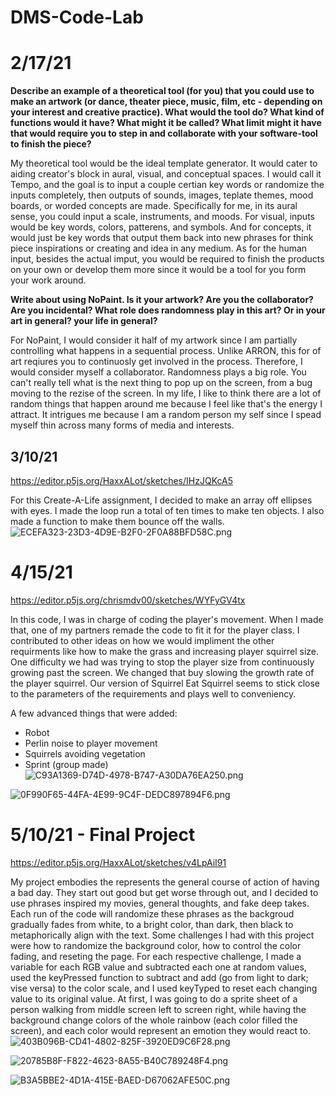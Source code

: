 # DMS-Code-Lab
# 2/17/21

**Describe an example of a theoretical tool (for you) that you could use to make an artwork (or dance, theater piece, music, film, etc - depending on your interest and creative practice). What would the tool do? What kind of functions would it have? What might it be called? What limit might it have that would require you to step in and collaborate with your software-tool to finish the piece?**

My theoretical tool would be the ideal template generator. It would cater to aiding creator's block in aural, visual, and conceptual spaces. I would call it Tempo, and the goal is to input a couple certian key words or randomize the inputs completely, then outputs of sounds, images, teplate themes, mood boards, or worded concepts are made. Specifically for me, in its aural sense, you could input a scale, instruments, and moods. For visual, inputs would be key words, colors, patterens, and symbols. And for concepts, it would just be key words that output them back into new phrases for think piece inspirations or creating and idea in any medium. As for the human input, besides the actual imput, you would be required to finish the products on your own or develop them more since it would be a tool for you form your work around.

**Write about using NoPaint. Is it your artwork? Are you the collaborator? Are you incidental? What role does randomness play in this art? Or in your art in general? your life in general?**

For NoPaint, I would consider it half of my artwork since I am partially controlling what happens in a sequential process. Unlike ARRON, this for of art reqiures you to continuosly get involved in the process. Therefore, I would consider myself a collaborator. Randomness plays a big role. You can't really tell what is the next thing to pop up on the screen, from a bug moving to the rezise of the screen. In my life, I like to think there are a lot of random things that happen around me because I feel like that's the energy I attract. It intrigues me because I am a random person my self since I spead myself thin across many forms of media and interests.



## 3/10/21

https://editor.p5js.org/HaxxALot/sketches/IHzJQKcA5

For this Create-A-Life assignment, I decided to make an array off ellipses with eyes. I made the loop run a total of ten times to make ten objects. I also made a function to make them bounce off the walls.
![ECEFA323-23D3-4D9E-B2F0-2F0A88BFD58C.png]({{site.baseurl}}/ECEFA323-23D3-4D9E-B2F0-2F0A88BFD58C.png)



# 4/15/21

https://editor.p5js.org/chrismdv00/sketches/WYFyGV4tx

In this code, I was in charge of coding the player's movement. When I made that, one of my partners remade the code to fit it for the player class. I contributed to other ideas on how we would impliment the other requirments like how to make the grass and increasing player squirrel size. One difficulty we had was trying to stop the player size from continuously growing past the screen. We changed that buy slowing the growth rate of the player squirrel. Our version of Squirrel Eat Squirrel seems to stick close to the parameters of the requirements and plays well to conveniency.

A few advanced things that were added:
- Robot
- Perlin noise to player movement
- Squirrels avoiding vegetation
- Sprint (group made)
![C93A1369-D74D-4978-B747-A30DA76EA250.png]({{site.baseurl}}/C93A1369-D74D-4978-B747-A30DA76EA250.png)

![0F990F65-44FA-4E99-9C4F-DEDC897894F6.png]({{site.baseurl}}/0F990F65-44FA-4E99-9C4F-DEDC897894F6.png)



# 5/10/21 - Final Project

https://editor.p5js.org/HaxxALot/sketches/v4LpAiI91

My project embodies the represents the general course of action of having a bad day. They start out good but get worse through out, and I decided to use phrases inspired my movies, general thoughts, and fake deep takes. Each run of the code will randomize these phrases as the backgroud gradually fades from white, to a bright color, than dark, then black to metaphorically align with the text.
Some challenges I had with this project were how to randomize the background color, how to control the color fading, and reseting the page. For each respective challenge, I made a variable for each RGB value and subtracted each one at random values, used the keyPressed function to subtract and add (go from light to dark; vise versa) to the color scale, and I used keyTyped to reset each changing value to its original value.
At first, I was going to do a sprite sheet of a person walking from middle screen left to screen right, while having the background change colors of the whole rainbow (each color filled the screen), and each color would represent an emotion they would react to.
![403B096B-CD41-4802-825F-3920ED9C6F28.png]({{site.baseurl}}/403B096B-CD41-4802-825F-3920ED9C6F28.png)

![20785B8F-F822-4623-8A55-B40C789248F4.png]({{site.baseurl}}/20785B8F-F822-4623-8A55-B40C789248F4.png)

![B3A5BBE2-4D1A-415E-BAED-D67062AFE50C.png]({{site.baseurl}}/B3A5BBE2-4D1A-415E-BAED-D67062AFE50C.png)
